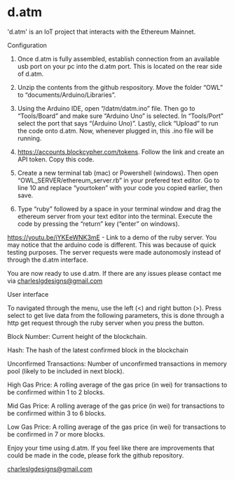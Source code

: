 # d.atm
'd.atm' is an IoT project that interacts with the Ethereum Mainnet. 

Configuration

1. Once d.atm is fully assembled, establish connection from an available usb port on your pc into the d.atm port. This is located on the rear side of d.atm. 

2. Unzip the contents from the github respository. Move the folder “OWL” to “documents/Arduino/Libraries”.

3. Using the Arduino IDE, open “/datm/datm.ino” file. Then go to “Tools/Board” and make sure “Arduino Uno” is selected. In “Tools/Port” select the port that says “(Arduino Uno)”. Lastly, click “Upload” to run the code onto d.atm. Now, whenever plugged in, this .ino file will be running. 

4. https://accounts.blockcypher.com/tokens. 
Follow the link and create an API token. Copy this code. 

5. Create a new terminal tab (mac) or Powershell (windows). Then open “OWL_SERVER/ethereum_server.rb” in your prefered text editor. Go to line 10 and replace “yourtoken” with your code you copied earlier, then save. 

6. Type “ruby” followed by a space in your terminal window and drag the ethereum server from your text editor into the terminal. Execute the code by pressing the “return” key (“enter” on windows). 

https://youtu.be/iYKEeWNK3mE - Link to a demo of the ruby server. You may notice that the arduino code is different. This was because of quick testing purposes. The server requests were made autonomosly instead of through the d.atm interface. 

You are now ready to use d.atm. If there are any issues please contact me via charleslgdesigns@gmail.com

User interface

To navigated through the menu, use the left (<) and right button (>). Press select to get live data from the following parameters, this is done through a http get request through the ruby server when you press the button. 

Block Number: 
Current height of the blockchain.

Hash:
The hash of the latest confirmed block in the blockchain

Unconfirmed Transactions:
Number of unconfirmed transactions in memory pool (likely to be included in next block).

High Gas Price:
A rolling average of the gas price (in wei) for transactions to be confirmed within 1 to 2 blocks.

Mid Gas Price:
A rolling average of the gas price (in wei) for transactions to be confirmed within 3 to 6 blocks.

Low Gas Price:
A rolling average of the gas price (in wei) for transactions to be confirmed in 7 or more blocks.

Enjoy your time using d.atm. If you feel like there are improvements that could be made in the code, please fork the github repository.
 


charleslgdesigns@gmail.com



